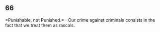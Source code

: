 ## 66

=Punishable, not Punished.=--Our crime against criminals consists in the
fact that we treat them as rascals.


